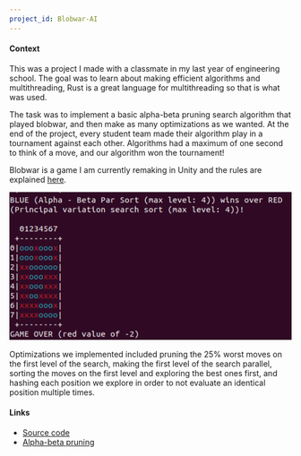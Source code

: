```yaml
---
project_id: Blobwar-AI
---
```

	
#### Context

This was a project I made with a classmate in my last year of engineering school. The goal was to learn about making efficient algorithms and multithreading, Rust is a great language for multithreading so that is what was used.

The task was to implement a basic alpha-beta pruning search algorithm that played blobwar, and then make as many optimizations as we wanted. At the end of the project, every student team made their algorithm play in a tournament against each other. Algorithms had a maximum of one second to think of a move, and our algorithm won the tournament!

Blobwar is a game I am currently remaking in Unity and the rules are explained [here](/solo-games/blobwar-game).

![Blobwar AI](/assets/pictures/Blobwar-ai-preview.png)

Optimizations we implemented included pruning the 25% worst moves on the first level of the search, making the first level of the search parallel, sorting the moves on the first level and exploring the best ones first, and hashing each position we explore in order to not evaluate an identical position multiple times.

#### Links

- [Source code](https://gitlab.com/adamsw/blobwar)
- [Alpha-beta pruning](https://en.wikipedia.org/wiki/Alpha%E2%80%93beta_pruning)